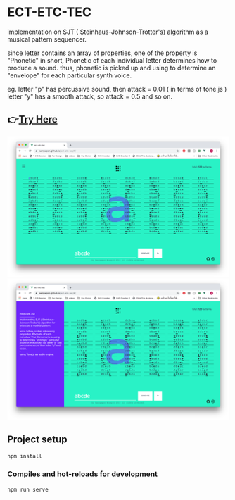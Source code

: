 # ECT-ETC-TEC

implementation on SJT ( Steinhaus-Johnson-Trotter's) algorithm 
as a musical pattern sequencer.

since letter contains an array of properties,
one of the property is "Phonetic" in short, Phonetic of each individual letter determines how to produce a sound. thus, phonetic is picked up and using to determine an "envelope" for each particular synth voice.

eg. letter "p" has percussive sound, then attack = 0.01 ( in terms of tone.js )
letter "y" has a smooth attack, so attack = 0.5 and so on.
 
## 👉[Try Here](https://karnpapon.github.io/ect-etc-tec/#/)


![Alt text](./src/assets/img/3.png?raw=true "Title")
![Alt text](./src/assets/img/4.png?raw=true "Title")

## Project setup
```
npm install
```
### Compiles and hot-reloads for development
```
npm run serve
```

